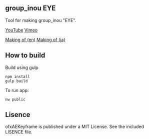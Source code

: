 group_inou EYE
-----

Tool for making group_inou "EYE".

[YouTube](https://www.youtube.com/watch?v=WSFeje8-4Vc) [Vimeo](https://vimeo.com/132051052)

[Making of (en)](http://baku89.com/article/2216)
[Making of (ja)](http://baku89.com/article/2118)

## How to build

Build using gulp
```
npm install
gulp build
```

To run app:
```
nw public
```

## Lisence

ofxAEKeyframe is published under a MIT License. See the included LISENCE file.
